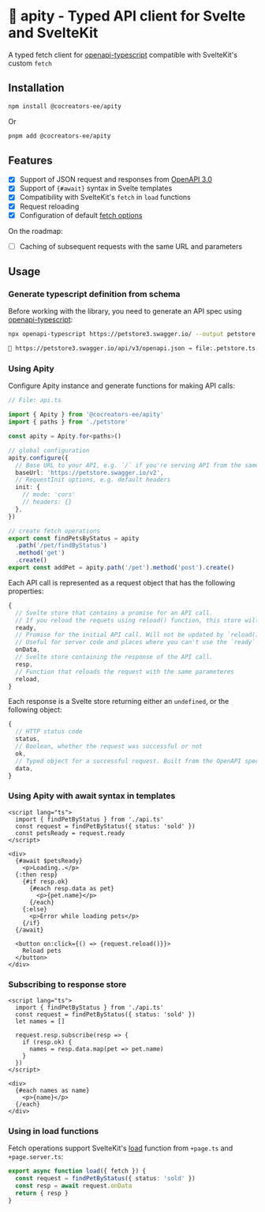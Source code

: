 # 📘️ apity - Typed API client for Svelte and SvelteKit

A typed fetch client for [openapi-typescript](https://github.com/drwpow/openapi-typescript) compatible with SvelteKit's custom `fetch`

## Installation

```bash
npm install @cocreators-ee/apity
```

Or

```bash
pnpm add @cocreators-ee/apity
```

## Features

- [x] Support of JSON request and responses from [OpenAPI 3.0](https://swagger.io/specification)
- [x] Support of `{#await}` syntax in Svelte templates
- [x] Compatibility with SvelteKit's `fetch` in `load` functions
- [x] Request reloading
- [x] Configuration of default [fetch options](https://developer.mozilla.org/en-US/docs/Web/API/fetch#parameters)

On the roadmap:

- [ ] Caching of subsequent requests with the same URL and parameters

## Usage

### Generate typescript definition from schema

Before working with the library, you need to generate an API spec using [openapi-typescript](https://www.npmjs.com/package/openapi-typescript):

```bash
npx openapi-typescript https://petstore3.swagger.io/ --output petstore.ts

🚀 https://petstore3.swagger.io/api/v3/openapi.json → file:.petstore.ts [870ms]
```

### Using Apity

Configure Apity instance and generate functions for making API calls:

```ts
// File: api.ts

import { Apity } from '@cocreators-ee/apity'
import { paths } from './petstore'

const apity = Apity.for<paths>()

// global configuration
apity.configure({
  // Base URL to your API, e.g. `/` if you're serving API from the same domain
  baseUrl: 'https://petstore.swagger.io/v2',
  // RequestInit options, e.g. default headers
  init: {
    // mode: 'cors'
    // headers: {}
  },
})

// create fetch operations
export const findPetsByStatus = apity
  .path('/pet/findByStatus')
  .method('get')
  .create()
export const addPet = apity.path('/pet').method('post').create()
```

Each API call is represented as a request object that has the following properties:

```ts
{
  // Svelte store that contains a promise for an API call.
  // If you reload the requets using reload() function, this store will be updated
  ready,
  // Promise for the initial API call. Will not be updated by `reload()` function.
  // Useful for server code and places where you can't use the `ready` store.
  onData,
  // Svelte store containing the response of the API call.
  resp,
  // Function that reloads the request with the same parameteres
  reload,
}
```

Each response is a Svelte store returning either an `undefined`, or the following object:

```ts
{
  // HTTP status code
  status,
  // Boolean, whether the request was successful or not
  ok,
  // Typed object for a successful request. Built from the OpenAPI spec
  data,
}
```

### Using Apity with await syntax in templates

```svelte
<script lang="ts">
  import { findPetByStatus } from './api.ts'
  const request = findPetByStatus({ status: 'sold' })
  const petsReady = request.ready
</script>

<div>
  {#await $petsReady}
    <p>Loading..</p>
  {:then resp}
    {#if resp.ok}
      {#each resp.data as pet}
        <p>{pet.name}</p>
      {/each}
    {:else}
      <p>Error while loading pets</p>
    {/if}
  {/await}

  <button on:click={() => {request.reload()}}>
    Reload pets
  </button>
</div>
```

### Subscribing to response store

```svelte
<script lang="ts">
  import { findPetByStatus } from './api.ts'
  const request = findPetByStatus({ status: 'sold' })
  let names = []

  request.resp.subscribe(resp => {
    if (resp.ok) {
      names = resp.data.map(pet => pet.name)
    }
  })
</script>

<div>
  {#each names as name}
    <p>{name}</p>
  {/each}
</div>
```

### Using in load functions

Fetch operations support SvelteKit's [load](https://kit.svelte.dev/docs/load#making-fetch-requests) function from `+page.ts` and `+page.server.ts`:

```ts
export async function load({ fetch }) {
  const request = findPetByStatus({ status: 'sold' })
  const resp = await request.onData
  return { resp }
}
```

